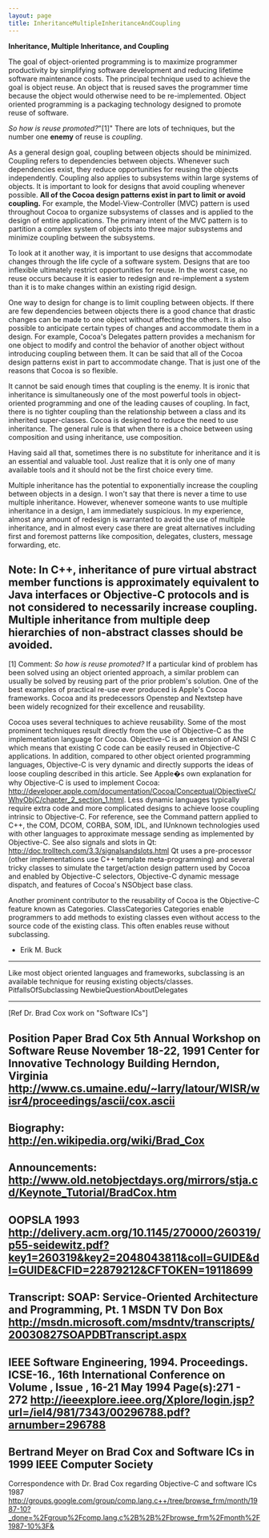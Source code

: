 ```yaml
---
layout: page
title: InheritanceMultipleInheritanceAndCoupling
---
```


**Inheritance, Multiple Inheritance, and Coupling**

The goal of object-oriented programming is to maximize programmer productivity by simplifying software development and reducing lifetime software maintenance costs. The principal technique used to achieve the goal is object reuse. An object that is reused saves the programmer 
time because the object would otherwise need to be re-implemented. Object oriented programming is a packaging technology designed to promote reuse of software.

*So how is reuse promoted?*"[1]"  There are lots of techniques, but the number one **enemy** of reuse is *coupling*.

As a general design goal, coupling between objects should be minimized. Coupling refers to dependencies between objects. Whenever such dependencies exist, they reduce opportunities for reusing the objects independently. Coupling also applies to subsystems within large systems 
of objects. It is important to look for designs that avoid coupling whenever possible. **All of the Cocoa design patterns exist in part to limit or avoid coupling.** For example, the Model-View-Controller (MVC) pattern is used throughout Cocoa to organize subsystems of classes and is applied to the design of entire applications. The primary intent of the MVC pattern is to partition a complex system of objects into three 
major subsystems and minimize coupling between the subsystems.

To look at it another way, it is important to use designs that accommodate changes through the life cycle of a software system. Designs that are too inflexible ultimately restrict opportunities for reuse. In the worst case, no reuse occurs because it is easier to redesign and re-implement a system than it is to make changes within an 
existing rigid design.

One way to design for change is to limit coupling between objects. If there are few dependencies between objects there is a good chance that drastic changes can be made to one object without affecting the others. It is also possible to anticipate certain types of changes and accommodate them in a design. For example, Cocoa's Delegates pattern provides a mechanism for one object to modify and control the behavior of another object without introducing coupling between them. It can be said that all of the Cocoa design patterns exist in part to accommodate change. That is just one of the reasons that Cocoa is so flexible.

It cannot be said enough times that coupling is the enemy. It is ironic that inheritance is simultaneously one of the most powerful tools in object-oriented programming and one of the leading causes of coupling. In fact, there is no tighter coupling than the relationship between a class and its inherited super-classes. Cocoa is designed to reduce the need to use inheritance. The general rule is that when there is a choice between using composition and using inheritance, use composition.

Having said all that, sometimes there is no substitute for inheritance and it is an essential and valuable tool.  Just realize that it is only one of many available tools and it should not be the first choice every time.

Multiple inheritance has the potential to exponentially increase the coupling between objects in a design.  I won't say that there is never a time to use multiple inheritance.  However, whenever someone wants to use multiple inheritance in a design, I am immediately suspicious.  In my experience, almost any amount of redesign is warranted to avoid the use of multiple inheritance, and in almost every case there are great 
alternatives including first and foremost patterns like composition, delegates, clusters, message forwarding, etc.

Note: In C++, inheritance of pure virtual abstract member functions is approximately equivalent to Java interfaces or Objective-C protocols and is not considered to necessarily increase coupling.  Multiple inheritance from multiple deep hierarchies of non-abstract classes should be avoided.
----
[1] Comment: *So how is reuse promoted?*
If a particular kind of problem has been solved using an object oriented approach, a similar problem can usually be solved by reusing part of the prior problem's solution.  One of the best examples of practical re-use ever produced is Apple's Cocoa frameworks.  Cocoa and its predecessors Openstep and Nextstep have been widely recognized for their excellence and reusability.

Cocoa uses several techniques to achieve reusability.  Some of the most prominent techniques result directly from the use of Objective-C as the implementation language for Cocoa.  Objective-C is an extension of ANSI C which means that existing C code can be easily reused in Objective-C applications.  In addition, compared to other object oriented programming languages, Objective-C is very dynamic and directly supports the ideas of loose coupling described in this article.  See Apple�s own explanation for why Objective-C is used to implement Cocoa: http://developer.apple.com/documentation/Cocoa/Conceptual/ObjectiveC/WhyObjC/chapter_2_section_1.html.
Less dynamic languages typically require extra code and more complicated designs to achieve loose coupling intrinsic to Objective-C.  For reference, see the Command pattern applied to C++, the COM, DCOM, CORBA, SOM, IDL, and IUnknown technologies used with other languages to approximate message sending as implemented by Objective-C.  See also signals and slots in Qt: http://doc.trolltech.com/3.3/signalsandslots.html  Qt uses a pre-processor (other implementations use C++ template meta-programming) and several tricky classes to simulate the target/action design pattern used by Cocoa and enabled by Objective-C selectors, Objective-C dynamic message dispatch, and features of Cocoa's NSObject base class.

Another prominent contributor to the reusability of Cocoa is the Objective-C feature known as Categories.  ClassCategories Categories enable programmers to add methods to existing classes even without access to the source code of the existing class.  This often enables reuse without subclassing.

- Erik M. Buck 

----
Like most object oriented languages and frameworks, subclassing is an available technique for reusing existing objects/classes. PitfallsOfSubclassing NewbieQuestionAboutDelegates 

----
[Ref Dr. Brad Cox work on "Software ICs"]

Position Paper
Brad Cox
5th Annual Workshop on Software Reuse
November 18-22, 1991
Center for Innovative Technology Building
Herndon, Virginia
http://www.cs.umaine.edu/~larry/latour/WISR/wisr4/proceedings/ascii/cox.ascii
----
Biography: http://en.wikipedia.org/wiki/Brad_Cox
----
Announcements:
http://www.old.netobjectdays.org/mirrors/stja.cd/Keynote_Tutorial/BradCox.htm
----
OOPSLA 1993
http://delivery.acm.org/10.1145/270000/260319/p55-seidewitz.pdf?key1=260319&key2=2048043811&coll=GUIDE&dl=GUIDE&CFID=22879212&CFTOKEN=19118699
----
Transcript: SOAP: Service-Oriented Architecture and Programming, Pt. 1
MSDN TV
Don Box
http://msdn.microsoft.com/msdntv/transcripts/20030827SOAPDBTranscript.aspx
----
IEEE Software Engineering, 1994. Proceedings. ICSE-16., 16th International Conference on
Volume , Issue , 16-21 May 1994 Page(s):271 - 272
http://ieeexplore.ieee.org/Xplore/login.jsp?url=/iel4/981/7343/00296788.pdf?arnumber=296788
----
Bertrand Meyer on Brad Cox and Software ICs in 1999
IEEE Computer Society
----
Correspondence with Dr. Brad Cox regarding Objective-C and software ICs 1987
http://groups.google.com/group/comp.lang.c++/tree/browse_frm/month/1987-10?_done=%2Fgroup%2Fcomp.lang.c%2B%2B%2Fbrowse_frm%2Fmonth%2F1987-10%3F&

